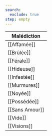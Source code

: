 ```yaml
---
search:
  exclude: true
step: empty
---
```


| Malédiction    |
| -------------- |
| [[Affamée]]    |
| [[Brûlée]]     |
| [[Férale]]     |
| [[Hideuse]]    |
| [[Infestée]]   |
| [[Murmures]]   |
| [[Noyée]]      |
| [[Possédée]]   |
| [[Sans Amour]] |
| [[Vide]]       |
| [[Visions]]    |
